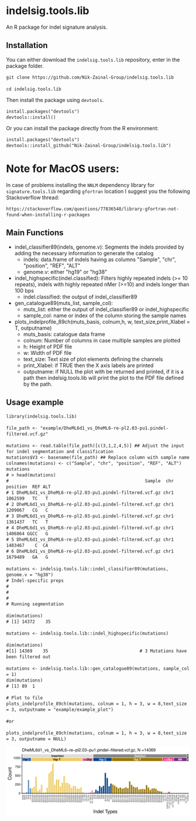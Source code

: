 # **indelsig.tools.lib**

An R package for indel signature analysis. 

## Installation

You can either download the `indelsig.tools.lib` repository, enter in the package folder.

```
git clone https://github.com/Nik-Zainal-Group/indelsig.tools.lib

cd indelsig.tools.lib
```

Then install the package using `devtools`.

```
install.packages("devtools")
devtools::install()

```

Or you can install the package directly from the R environment:


```
install.packages("devtools")
devtools::install_github("Nik-Zainal-Group/indelsig.tools.lib")

```

# Note for MacOS users:

In case of problems installing the `NNLM` dependency library for `signature.tools.lib` regarding `gfortran` location I suggest you the following Stackoverflow thread:

```
https://stackoverflow.com/questions/77836548/library-gfortran-not-found-when-installing-r-packages

```



## Main Functions

-   indel_classifier89(indels, genome.v): Segments the indels provided by adding the necessary information to generate the catalog
    -   indels: data.frame of indels having as columns "Sample", "chr", "position", "REF", "ALT"
    -   genome.v: either "hg19" or "hg38"
-   indel_highspecific(indel.classified): Filters highly repeated indels (\>= 10 repeats), indels with highly repeated nMer (\>=10) and indels longer than 100 bps
    -   indel.classified: the output of indel_classifier89
-   gen_catalogue89(muts_list, sample_col):
    -   muts_list: either the output of indel_classifier89 or indel_highspecific
    -   sample_col: name or index of the column storing the sample names
-   plots_indelprofile_89ch(muts_basis, colnum,h, w, text_size,print_Xlabel = T, outputname)
    -   muts_basis: catalogue data frame
    -   colnum: Number of columns in case multiple samples are plotted
    -   h: Height of PDF file
    -   w: Width of PDF file
    -   text_size: Text size of plot elements defining the channels
    -   print_Xlabel: if TRUE then the X axis labels are printed
    -   outputname: if NULL the plot with be returned and printed, if it is a path then indelsig.tools.lib will print the plot to the PDF file defined by the path.

## Usage example

```         
library(indelsig.tools.lib)

file_path <- "example/DheML6d1_vs_DheML6-re-pl2.03-pu1.pindel-filtered.vcf.gz"

mutations <- read.table(file_path)[c(3,1,2,4,5)] ## Adjust the input for indel segmentation and classification
mutations$V3 <- basename(file_path) ## Replace column with sample name
colnames(mutations) <- c("Sample", "chr", "position", "REF", "ALT")
mutations
# > head(mutations)
#                                                    Sample  chr position  REF ALT
# 1 DheML6d1_vs_DheML6-re-pl2.03-pu1.pindel-filtered.vcf.gz chr1  1062599   TC   T
# 2 DheML6d1_vs_DheML6-re-pl2.03-pu1.pindel-filtered.vcf.gz chr1  1209067   CG   C
# 3 DheML6d1_vs_DheML6-re-pl2.03-pu1.pindel-filtered.vcf.gz chr1  1361437   TC   T
# 4 DheML6d1_vs_DheML6-re-pl2.03-pu1.pindel-filtered.vcf.gz chr1  1406864 GGCC   G
# 5 DheML6d1_vs_DheML6-re-pl2.03-pu1.pindel-filtered.vcf.gz chr1  1483467    C  CA
# 6 DheML6d1_vs_DheML6-re-pl2.03-pu1.pindel-filtered.vcf.gz chr1  1679489   GA   G

mutations <- indelsig.tools.lib::indel_classifier89(mutations, genome.v = "hg38")
# Indel-specific preps
# 
# 
# 
# Running segmentation

dim(mutations)
# [1] 14372    35

mutations <- indelsig.tools.lib::indel_highspecific(mutations)

dim(mutations)
#[1] 14369    35                                   # 3 Mutations have been filtered out

mutations <- indelsig.tools.lib::gen_catalogue89(mutations, sample_col = 1)
dim(mutations)
# [1] 89  1

# Plot to file
plots_indelprofile_89ch(mutations, colnum = 1, h = 3, w = 8,text_size = 3, outputname = "example/example_plot")

#or 

plots_indelprofile_89ch(mutations, colnum = 1, h = 3, w = 8,text_size = 3, outputname = NULL)
```

![](example/example_plot.png)
